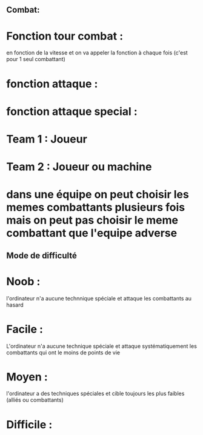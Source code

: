 ## Combat:
# Fonction tour combat : 
en fonction de la vitesse et on va appeler la fonction à chaque fois (c'est pour 1 seul combattant)
# fonction attaque  :
# fonction attaque special :


# Team 1 : Joueur
# Team 2 : Joueur ou machine 
# dans une équipe on peut choisir les memes combattants plusieurs fois mais on peut pas choisir le meme combattant que l'equipe adverse
## Mode de difficulté
# Noob : 
l'ordinateur n'a aucune technnique spéciale et attaque les combattants au hasard
# Facile :
L'ordinateur n'a aucune technique spéciale et attaque systématiquement les combattants qui ont le moins de points de vie 
# Moyen : 
l'ordinateur a des techniques spéciales et cible toujours les plus faibles (alliés ou combattants)
# Difficile : 




